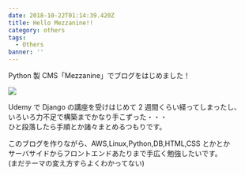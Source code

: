 ```yaml
---
date: 2018-10-22T01:14:39.420Z
title: Hello Mezzanine!!
category: others
tags:
  - Others
banner: ''
---
```


Python 製 CMS「Mezzanine」でブログをはじめました！

![](/static/media/uploads/galleries/スクリーンショット_2018-10-22_00.34.23.png)

Udemy で Django の講座を受けはじめて 2 週間くらい経ってしまったし、  
いろいろ力不足で構築までかなり手こずった・・・  
ひと段落したら手順とか諸々まとめるつもりです。

このブログを作りながら、AWS,Linux,Python,DB,HTML,CSS とかとか  
サーバサイドからフロントエンドあたりまで手広く勉強したいです。  
(まだテーマの変え方すらよくわかってない)
